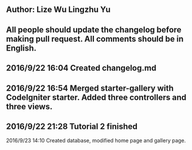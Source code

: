 Author: Lize Wu
        Lingzhu Yu
----------------------------------------------------------------------
All people should update the changelog before making pull request.
All comments should be in English.
----------------------------------------------------------------------
2016/9/22 16:04 Created changelog.md
----------------------------------------------------------------------
2016/9/22 16:54 Merged starter-gallery with CodeIgniter starter. Added three controllers and three views.
----------------------------------------------------------------------
2016/9/22 21:28 Tutorial 2 finished
----------------------------------------------------------------------
2016/9/23 14:10 Created database, modified home page and gallery page.
